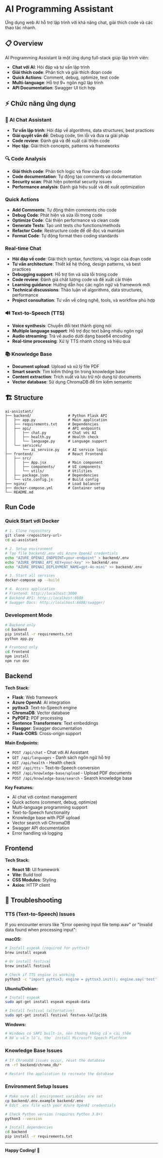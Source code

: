 # AI Programming Assistant

Ứng dụng web AI hỗ trợ lập trình với khả năng chat, giải thích code và các thao tác nhanh.

## 📋 Overview

AI Programming Assistant là một ứng dụng full-stack giúp lập trình viên:
- **Chat với AI**: Hỏi đáp và tư vấn lập trình
- **Giải thích code**: Phân tích và giải thích đoạn code
- **Quick Actions**: Comment, debug, optimize, test code
- **Multi-language**: Hỗ trợ 9+ ngôn ngữ lập trình
- **API Documentation**: Swagger UI tích hợp

## ⚡ Chức năng ứng dụng

### 🤖 AI Chat Assistant
- **Tư vấn lập trình**: Hỏi đáp về algorithms, data structures, best practices
- **Giải quyết vấn đề**: Debug code, tìm lỗi và đưa ra giải pháp
- **Code review**: Đánh giá và đề xuất cải thiện code
- **Học tập**: Giải thích concepts, patterns và frameworks

### 🔍 Code Analysis
- **Giải thích code**: Phân tích logic và flow của đoạn code
- **Code documentation**: Tự động tạo comments và documentation
- **Security scan**: Phát hiện potential security issues
- **Performance analysis**: Đánh giá hiệu suất và đề xuất optimization

### Quick Actions
- **Add Comments**: Tự động thêm comments cho code
- **Debug Code**: Phát hiện và sửa lỗi trong code
- **Optimize Code**: Cải thiện performance và clean code
- **Generate Tests**: Tạo unit tests cho functions/methods
- **Refactor Code**: Restructure code để dễ đọc và maintain
- **Format Code**: Tự động format theo coding standards

### Real-time Chat
- **Hỏi đáp về code**: Giải thích syntax, functions, và logic của đoạn code
- **Tư vấn architecture**: Thiết kế hệ thống, design patterns, và best practices
- **Debugging support**: Hỗ trợ tìm và sửa lỗi trong code
- **Code review**: Đánh giá chất lượng code và đề xuất cải thiện
- **Learning guidance**: Hướng dẫn học các ngôn ngữ và framework mới
- **Technical discussions**: Thảo luận về algorithms, data structures, performance
- **Project consultation**: Tư vấn về công nghệ, tools, và workflow phù hợp

### 🔊 Text-to-Speech (TTS)
- **Voice synthesis**: Chuyển đổi text thành giọng nói
- **Multiple language support**: Hỗ trợ đọc text bằng nhiều ngôn ngữ
- **Audio streaming**: Trả về audio dưới dạng base64 encoding
- **Real-time processing**: Xử lý TTS nhanh chóng và hiệu quả

### 📚 Knowledge Base
- **Document upload**: Upload và xử lý file PDF
- **Smart search**: Tìm kiếm thông tin trong knowledge base
- **Content extraction**: Trích xuất và lưu trữ nội dung từ documents
- **Vector database**: Sử dụng ChromaDB để tìm kiếm semantic

## 🏗️ Structure

```
ai-assistant/
├── backend/                 # Python Flask API
│   ├── app.py               # Main application
│   ├── requirements.txt     # Dependencies
│   ├── api/                 # API endpoints
│   │   ├── chat.py          # Chat với AI
│   │   ├── health.py        # Health check
│   │   └── language.py      # Language support
│   └── services/
│       └── ai_service.py    # AI service logic
├── frontend/                # React Frontend
│   ├── src/
│   │   ├── App.jsx          # Main component
│   │   ├── components/      # UI components
│   │   └── utils/           # Utilities
│   ├── package.json         # Dependencies
│   └── vite.config.js       # Build config
├── nginx/                   # Load balancer
├── docker-compose.yml       # Container setup
└── README.md
```

## Run Code

### Quick Start với Docker
```bash
# 1. Clone repository
git clone <repository-url>
cd ai-assistant

# 2. Setup environment
# Tạo file backend/.env với Azure OpenAI credentials
echo "AZURE_OPENAI_ENDPOINT=your-endpoint" > backend/.env
echo "AZURE_OPENAI_API_KEY=your-key" >> backend/.env
echo "AZURE_OPENAI_DEPLOYMENT_NAME=gpt-4o-mini" >> backend/.env

# 3. Start all services
docker-compose up --build

# 4. Access application
# Frontend: http://localhost:3000
# Backend API: http://localhost:8888
# Swagger Docs: http://localhost:8888/swagger/
```

### Development Mode
```bash
# Backend only
cd backend
pip install -r requirements.txt
python app.py

# Frontend only
cd frontend
npm install
npm run dev
```

## Backend

**Tech Stack:**
- **Flask**: Web framework
- **Azure OpenAI**: AI integration
- **pyttsx3**: Text-to-Speech engine
- **ChromaDB**: Vector database
- **PyPDF2**: PDF processing
- **Sentence Transformers**: Text embeddings
- **Flasgger**: Swagger documentation
- **Flask-CORS**: Cross-origin support

**Main Endpoints:**
- `POST /api/chat` - Chat với AI Assistant
- `GET /api/languages` - Danh sách ngôn ngữ hỗ trợ
- `GET /api/health` - Health check
- `POST /api/tts` - Text-to-Speech conversion
- `POST /api/knowledge-base/upload` - Upload PDF documents
- `POST /api/knowledge-base/search` - Search knowledge base

**Key Features:**
- AI chat với context management
- Quick actions (comment, debug, optimize)
- Multi-language programming support
- Text-to-Speech functionality
- Knowledge base with PDF upload
- Vector search với ChromaDB
- Swagger API documentation
- Error handling và logging

## Frontend

**Tech Stack:**
- **React 18**: UI framework
- **Vite**: Build tool
- **CSS Modules**: Styling
- **Axios**: HTTP client

## 🔧 Troubleshooting

### TTS (Text-to-Speech) Issues
If you encounter errors like "Error opening input file temp.wav" or "Invalid data found when processing input":

**macOS:**
```bash
# Install espeak (required for pyttsx3)
brew install espeak

# Or install festival
brew install festival

# Check if TTS engine is working
python3 -c "import pyttsx3; engine = pyttsx3.init(); engine.say('test'); engine.runAndWait()"
```

**Ubuntu/Debian:**
```bash
# Install espeak
sudo apt-get install espeak espeak-data

# Install festival (alternative)
sudo apt-get install festival festvox-kallpc16k
```

**Windows:**
```bash
# Windows có SAPI built-in, nên thường không cần cài thêm
# Nếu vẫn lỗi, thử install Microsoft Speech Platform
```

### Knowledge Base Issues
```bash
# If ChromaDB issues occur, reset the database
rm -rf backend/chroma_db/*

# Restart the application to recreate the database
```

### Environment Setup Issues
```bash
# Make sure all environment variables are set
cp backend/.env.example backend/.env
# Edit .env file with your Azure OpenAI credentials

# Check Python version (requires Python 3.8+)
python3 --version

# Install dependencies
cd backend
pip install -r requirements.txt
```

---

**Happy Coding! 🚀**

